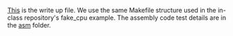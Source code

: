 [This](CompArch4.pdf) is the write up file. We use the same Makefile structure used in the in-class repository's fake_cpu example. The assembly code test details are in the [asm](asm/) folder.
